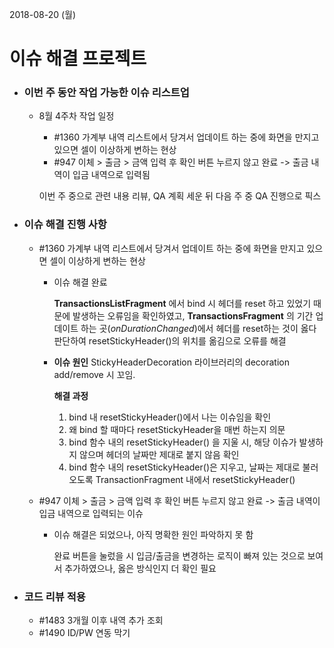 2018-08-20 (월)

# 이슈 해결 프로젝트

- ### 이번 주 동안 작업 가능한 이슈 리스트업

  - 8월 4주차 작업 일정

    - #1360 가계부 내역 리스트에서 당겨서 업데이트 하는 중에 화면을 만지고 있으면 셀이 이상하게 변하는 현상
    - #947 이체 > 출금 > 금액 입력 후 확인 버튼 누르지 않고 완료 -> 출금 내역이 입금 내역으로 입력됨

    이번 주 중으로 관련 내용 리뷰, QA 계획 세운 뒤 다음 주 중 QA 진행으로 픽스

- ### 이슈 해결 진행 사항

  - #1360 가계부 내역 리스트에서 당겨서 업데이트 하는 중에 화면을 만지고 있으면 셀이 이상하게 변하는 현상

    - 이슈 해결 완료

      **TransactionsListFragment** 에서 bind 시 헤더를 reset 하고 있었기 때문에 발생하는 오류임을 확인하였고, **TransactionsFragment** 의 기간 업데이트 하는 곳(*onDurationChanged*)에서 헤더를 reset하는 것이 옳다 판단하여 resetStickyHeader()의 위치를 옮김으로 오류를 해결

    - **이슈 원인**
      StickyHeaderDecoration 라이브러리의 decoration add/remove 시 꼬임.

      **해결 과정**

      1. bind 내 resetStickyHeader()에서 나는 이슈임을 확인
      2. 왜 bind 할 때마다 resetStickyHeader을 매번 하는지 의문
      3. bind 함수 내의 resetStickyHeader() 을 지울 시, 해당 이슈가 발생하지 않으며 헤더의 날짜만 제대로 붙지 않음 확인
      4. bind 함수 내의 resetStickyHeader()은 지우고, 날짜는 제대로 불러오도록 TransactionFragment 내에서 resetStickyHeader()

  - #947 이체 > 출금 > 금액 입력 후 확인 버튼 누르지 않고 완료 -> 출금 내역이 입금 내역으로 입력되는 이슈

    - 이슈 해결은 되었으나, 아직 명확한 원인 파악하지 못 함

      완료 버튼을 눌렀을 시 입금/출금을 변경하는 로직이 빠져 있는 것으로 보여서 추가하였으나, 옳은 방식인지 더 확인 필요

- ### 코드 리뷰 적용

  - #1483 3개월 이후 내역 추가 조회
  - #1490 ID/PW 연동 막기


